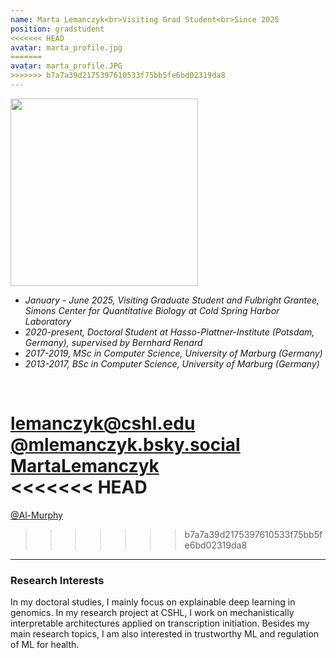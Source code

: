 ```yaml
---
name: Marta Lemanczyk<br>Visiting Grad Student<br>Since 2025
position: gradstudent 
<<<<<<< HEAD
avatar: marta_profile.jpg
=======
avatar: marta_profile.JPG
>>>>>>> b7a7a39d2175397610533f75bb5fe6bd02319da8
---
```


<img width="300" src="{{site.baseurl}}/images/people/{{page.avatar}}" data-action="zoom">
<br>

- _January - June 2025, Visiting Graduate Student and Fulbright Grantee, Simons Center for Quantitative Biology at Cold Spring Harbor Laboratory_ <br>
- _2020-present, Doctoral Student at Hasso-Plattner-Institute (Potsdam, Germany), supervised by Bernhard Renard_ <br>
- _2017-2019, MSc in Computer Science, University of Marburg (Germany)_ <br>
- _2013-2017, BSc in Computer Science, University of Marburg (Germany)_ <br>
<br>

<a href="mailto:lemanczyk@cshl.edu"><i class="fa fa-envelope-o"></i> lemanczyk@cshl.edu</a><br>
<a href="https://bsky.app/profile/mlemanczyk.bsky.social"><i class="fa fa-twitter"></i> @mlemanczyk.bsky.social</a><br>
<a href="https://www.linkedin.com/in/marta-lemanczyk/"><i class="fa fa-linkedin-square"></i> MartaLemanczyk</a><br>
<<<<<<< HEAD
=======
<a href="https://github.com/Al-Murphy"><i class="fa fa-github"></i> @Al-Murphy </a><br>
>>>>>>> b7a7a39d2175397610533f75bb5fe6bd02319da8

<hr>

### Research Interests

In my doctoral studies, I mainly focus on explainable deep learning in genomics. In my research project at CSHL, I work on mechanistically interpretable architectures applied on transcription initiation. Besides my main research topics, I am also interested in trustworthy ML and regulation of ML for health.


<br>
<br>
<br>

&nbsp;
&nbsp;
&nbsp;
&nbsp;
&nbsp;
&nbsp;
&nbsp;
&nbsp;
&nbsp;
&nbsp;
&nbsp;
&nbsp;
&nbsp;
&nbsp;
&nbsp;
&nbsp;
&nbsp;
&nbsp;
&nbsp;
&nbsp;
&nbsp;
&nbsp;
&nbsp;
&nbsp;




